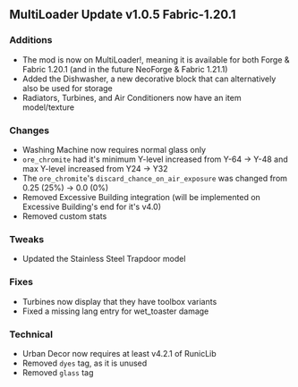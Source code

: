 ## MultiLoader Update v1.0.5 Fabric-1.20.1

### Additions
- The mod is now on MultiLoader!, meaning it is available for both Forge & Fabric 1.20.1 (and in the future NeoForge & Fabric 1.21.1)
- Added the Dishwasher, a new decorative block that can alternatively also be used for storage
- Radiators, Turbines, and Air Conditioners now have an item model/texture

### Changes
- Washing Machine now requires normal glass only
- `ore_chromite` had it's minimum Y-level increased from Y-64 -> Y-48 and max Y-level increased from Y24 -> Y32
- The `ore_chromite`'s `discard_chance_on_air_exposure` was changed from 0.25 (25%) -> 0.0 (0%)
- Removed Excessive Building integration (will be implemented on Excessive Building's end for it's v4.0)
- Removed custom stats

### Tweaks
- Updated the Stainless Steel Trapdoor model

### Fixes
- Turbines now display that they have toolbox variants
- Fixed a missing lang entry for wet_toaster damage

### Technical
- Urban Decor now requires at least v4.2.1 of RunicLib
- Removed `dyes` tag, as it is unused
- Removed `glass` tag